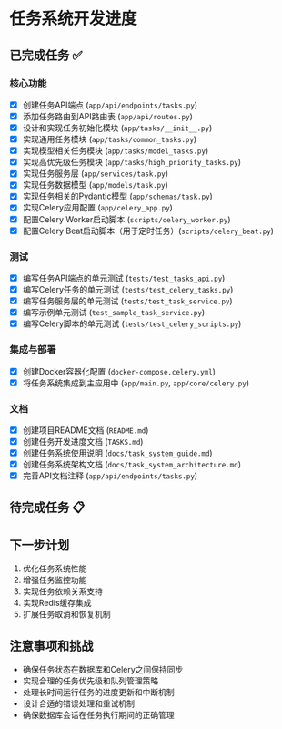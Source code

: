 # 任务系统开发进度

## 已完成任务 ✅

### 核心功能
- [x] 创建任务API端点 (`app/api/endpoints/tasks.py`)
- [x] 添加任务路由到API路由表 (`app/api/routes.py`)
- [x] 设计和实现任务初始化模块 (`app/tasks/__init__.py`)
- [x] 实现通用任务模块 (`app/tasks/common_tasks.py`)
- [x] 实现模型相关任务模块 (`app/tasks/model_tasks.py`) 
- [x] 实现高优先级任务模块 (`app/tasks/high_priority_tasks.py`)
- [x] 实现任务服务层 (`app/services/task.py`)
- [x] 实现任务数据模型 (`app/models/task.py`)
- [x] 实现任务相关的Pydantic模型 (`app/schemas/task.py`)
- [x] 实现Celery应用配置 (`app/celery_app.py`)
- [x] 配置Celery Worker启动脚本 (`scripts/celery_worker.py`)
- [x] 配置Celery Beat启动脚本（用于定时任务）(`scripts/celery_beat.py`)

### 测试
- [x] 编写任务API端点的单元测试 (`tests/test_tasks_api.py`)
- [x] 编写Celery任务的单元测试 (`tests/test_celery_tasks.py`)
- [x] 编写任务服务层的单元测试 (`tests/test_task_service.py`)
- [x] 编写示例单元测试 (`test_sample_task_service.py`)
- [x] 编写Celery脚本的单元测试 (`tests/test_celery_scripts.py`)

### 集成与部署
- [x] 创建Docker容器化配置 (`docker-compose.celery.yml`)
- [x] 将任务系统集成到主应用中 (`app/main.py`, `app/core/celery.py`)

### 文档
- [x] 创建项目README文档 (`README.md`)
- [x] 创建任务开发进度文档 (`TASKS.md`)
- [x] 创建任务系统使用说明 (`docs/task_system_guide.md`)
- [x] 创建任务系统架构文档 (`docs/task_system_architecture.md`)
- [x] 完善API文档注释 (`app/api/endpoints/tasks.py`)

## 待完成任务 📋

## 下一步计划

1. 优化任务系统性能
2. 增强任务监控功能
3. 实现任务依赖关系支持
4. 实现Redis缓存集成
5. 扩展任务取消和恢复机制

## 注意事项和挑战

- 确保任务状态在数据库和Celery之间保持同步
- 实现合理的任务优先级和队列管理策略
- 处理长时间运行任务的进度更新和中断机制
- 设计合适的错误处理和重试机制
- 确保数据库会话在任务执行期间的正确管理 